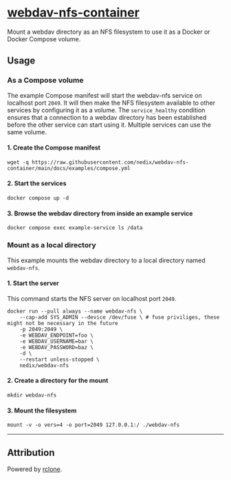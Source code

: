 # [webdav-nfs-container](https://github.com/nedix/webdav-nfs-container)

Mount a webdav directory as an NFS filesystem to use it as a Docker or Docker Compose volume.

## Usage

### As a Compose volume

The example Compose manifest will start the webdav-nfs service on localhost port `2049`.
It will then make the NFS filesystem available to other services by configuring it as a volume.
The `service_healthy` condition ensures that a connection to a webdav directory has been established before the other service can start using it.
Multiple services can use the same volume.

#### 1. Create the Compose manifest

```shell
wget -q https://raw.githubusercontent.com/nedix/webdav-nfs-container/main/docs/examples/compose.yml
```

#### 2. Start the services

```shell
docker compose up -d
```

#### 3. Browse the webdav directory from inside an example service

```shell
docker compose exec example-service ls /data
```

### Mount as a local directory

This example mounts the webdav directory to a local directory named `webdav-nfs`.

#### 1. Start the server

This command starts the NFS server on localhost port `2049`.

```shell
docker run --pull always --name webdav-nfs \
    --cap-add SYS_ADMIN --device /dev/fuse \ # fuse priviliges, these might not be necessary in the future
    -p 2049:2049 \
    -e WEBDAV_ENDPOINT=foo \
    -e WEBDAV_USERNAME=bar \
    -e WEBDAV_PASSWORD=baz \
    -d \
    --restart unless-stopped \
    nedix/webdav-nfs
```

#### 2. Create a directory for the mount

```shell
mkdir webdav-nfs
```

#### 3. Mount the filesystem

```shell
mount -v -o vers=4 -o port=2049 127.0.0.1:/ ./webdav-nfs
```

<hr>

## Attribution

Powered by [rclone].

[rclone]: https://github.com/rclone/rclone
